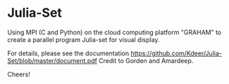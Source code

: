 # Julia-Set

Using MPI (C and Python) on the cloud computing platform "GRAHAM" to create a parallel program Julia-set for visual display.

For details, please see the documentation https://github.com/Kdeer/Julia-Set/blob/master/document.pdf
Credit to Gorden and Amardeep.

Cheers!
